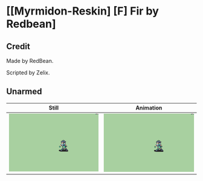 # [\[Myrmidon-Reskin\] \[F\] Fir by Redbean]

## Credit

Made by RedBean. 

Scripted by Zelix.

## Unarmed

| Still | Animation |
| :---: | :-------: |
| ![Unarmed still](./Unarmed_000.png) | ![Unarmed animation](./Unarmed.gif) |
